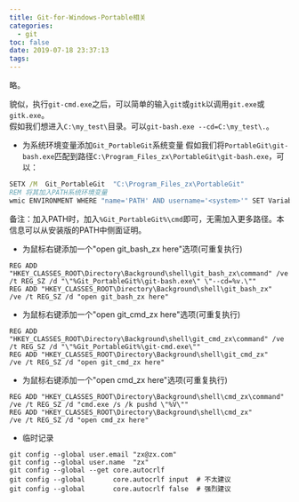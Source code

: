 ```yaml
---
title: Git-for-Windows-Portable相关
categories:
  - git
toc: false
date: 2019-07-18 23:37:13
tags:
---
```

略。
<!-- more -->
貌似，执行`git-cmd.exe`之后，可以简单的输入`git`或`gitk`以调用`git.exe`或`gitk.exe`。  
假如我们想进入`C:\my_test\`目录。可以`git-bash.exe --cd=C:\my_test\.`。  

* 为系统环境变量添加`Git_PortableGit`系统变量
假如我们将`PortableGit\git-bash.exe`匹配到路径`C:\Program_Files_zx\PortableGit\git-bash.exe`，可以：
```bat
SETX /M  Git_PortableGit  "C:\Program_Files_zx\PortableGit"
REM 将其加入PATH系统环境变量
wmic ENVIRONMENT WHERE "name='PATH' AND username='<system>'" SET VariableValue="%PATH%;%Git_PortableGit%\cmd;"
```
备注：加入PATH时，加入`%Git_PortableGit%\cmd`即可，无需加入更多路径。本信息可以从安装版的PATH中侧面证明。

* 为鼠标右键添加一个"open git_bash_zx here"选项(可重复执行)
```
REG ADD "HKEY_CLASSES_ROOT\Directory\Background\shell\git_bash_zx\command" /ve /t REG_SZ /d "\"%Git_PortableGit%\git-bash.exe\" \"--cd=%v.\""
REG ADD "HKEY_CLASSES_ROOT\Directory\Background\shell\git_bash_zx"         /ve /t REG_SZ /d "open git_bash_zx here"
```

* 为鼠标右键添加一个"open git_cmd_zx here"选项(可重复执行)
```
REG ADD "HKEY_CLASSES_ROOT\Directory\Background\shell\git_cmd_zx\command" /ve /t REG_SZ /d "\"%Git_PortableGit%\git-cmd.exe\""
REG ADD "HKEY_CLASSES_ROOT\Directory\Background\shell\git_cmd_zx"         /ve /t REG_SZ /d "open git_cmd_zx here"
```

* 为鼠标右键添加一个"open cmd_zx here"选项(可重复执行)
```
REG ADD "HKEY_CLASSES_ROOT\Directory\Background\shell\cmd_zx\command" /ve /t REG_SZ /d "cmd.exe /s /k pushd \"%V\""
REG ADD "HKEY_CLASSES_ROOT\Directory\Background\shell\cmd_zx"         /ve /t REG_SZ /d "open cmd_zx here"
```

* 临时记录
```
git config --global user.email "zx@zx.com"
git config --global user.name  "zx"
git config --global --get core.autocrlf
git config --global       core.autocrlf input  # 不太建议
git config --global       core.autocrlf false  # 强烈建议
```
